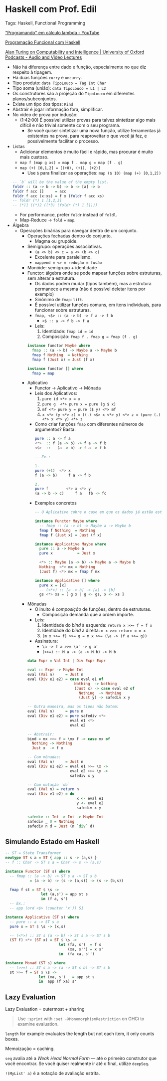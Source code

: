 # Haskell com Prof. Edil

Tags: Haskell, Functional Programming

["Programando" em cálculo lambda - YouTube](https://www.youtube.com/watch?v=cEsWWAnZhGM&list=PLfdR3_dt2rbeTo6kFqKww_AXpjbn-VioQ&index=5)

[Programação Funcional com Haskell](https://www.notion.so/Programa-o-Funcional-com-Haskell-3a250210f2f745959e8d674f638e17b6)

[Alan Turing on Computability and Intelligence | University of Oxford Podcasts - Audio and Video Lectures](http://podcasts.ox.ac.uk/series/alan-turing-2018)

- Não há diferença entre dado e função, especialmente no que diz respeito à tipagem.
- Há duas funções `curry` e `uncurry`.
- Tipo produto: `data TipoLouco = Tag Int Char`
- Tipo soma (união): `data TipoLouco = L1 | L2`
- Os construtores são a projeção do `TipoLouco` em diferentes planos/subconjuntos.
- Existe um tipo dos tipos: `Kind`
- Abstrair é jogar informação fora, simplificar.
- No vídeo de prova por indução:
    - (1:42:00) É possível utilizar provas para talvez sintetizar algo mais difícil e não trivial somente com o seu programa.
        - Se você quiser sintetizar uma nova função, utilize ferramentas já existentes na prova, para reaproveitar o que você já fez, e possivelmente facilitar o processo.
- Listas
    - Adicionar elementos é muito fácil e rápido, mas procurar é muito mais custoso.
    - `map f (map g xs) = map f . map g = map (f . g)`
    - `map (+) [0,1,2] = [(+0), (+1), (+2)]`
        - Use `$` para finalizar as operações: `map ($ 10) (map (+) [0,1,2])`
    ```hs
    -- `b` will be the value of the empty list.
    foldr :: (a -> b -> b) -> b -> [a] -> b
    foldr f acc []     = acc
    foldr f acc (x:xs) = f x (foldr f acc xs)
    -- foldr (*) 1 [1,2,3]
    -- (*)1 ((*)2 ((*3) (foldr (*) 1 [])))
    ```
    - For performance, prefer `foldr` instead of `foldl`.
    - Map-Reduce -> `fold` + `map`.
- Álgebra
    - Operações binárias para navegar dentro de um conjunto.
        - Operações fechadas dentro do conjunto.
            - Magma ou grupóide.
        - Semigrupo: operações associativas.
            - `(a <> b) <> c = a <> (b <> c)`
            - Excelente para paralelismo.
            - `mappend = <> = redução = fusão`
        - Monóide: semigrupo + identidade
        - Functor: álgebra onde se pode mapear funções sobre estruturas, sem alterar a estrutura.
            - Os dados podem mudar (tipos também), mas a estrutura permanece a mesma (não é possível deletar itens por exemplo)
            - Sinônimo de `fmap`: `lift`.
            - É possível utilizar funções comuns, em itens individuais, para funcionar sobre estruturas.
            - `fmap, <$> :: (a -> b) -> f a -> f b`
                - `<$ :: a -> f b -> f a`
            - Leis:
                1. Identidade: `fmap id = id`
                1. Composição: `fmap f . fmap g = fmap (f . g)`
            ```hs
            instance functor Maybe where
              fmap :: (a -> b) -> Maybe a -> Maybe b
              fmap f Nothing  = Nothing
              fmap f (Just x) = Just (f x)

            instance functor [] where
              fmap = map
            ```
        - Aplicativo
            - Functor -> Aplicativo -> Mônada
            - Leis dos Aplicativos:
                1. `pure id <*> x = x`
                1. `pure g  <*> pure x = pure (g $ x)`
                1. `mf <*> pure y = pure ($ y) <*> mf`
                1. `x <*> (y <*> z) = ((.) <$> x <*> y) <*> z = (pure (.) <*> x <*> y) <*> z`
            - Como criar funções `fmap` com diferentes números de argumentos? Basta:
                ```hs
                pure :: a -> f a
                <*>  :: f (a -> b) -> f a -> f b
                <$>  ::   (a -> b) -> f a -> f b

                -- Ex.:

                1.
                pure (+1)  <*> x
                f (a -> b)     f a -> f b

                2.
                pure f        <*> x <*> y
                (a -> b -> c)     f a   fb -> fc
                ```
            - Exemplos concretos
                ```hs
                -- O Aplicativo cobre o caso em que os dados já estão estruturados, o que é uma restrição além do functor (`f a`).

                instance Functor Maybe where
                  -- fmap :: (a -> b) -> Maybe a -> Maybe b
                  fmap f Nothing  = Nothing
                  fmap f (Just x) = Just (f x)

                instance Applicative Maybe where
                  pure :: a -> Maybe a
                  pure x           = Just x

                  <*> :: Maybe (a -> b) -> Maybe a -> Maybe b
                  Nothing  <*> mx = Nothing
                  (Just f) <*> mx = fmap f mx

                instance Applicative [] where
                  pure x = [x]
                  -- (<*>) :: [a -> b] -> [a] -> [b]
                  gs <*> xs = [ g x | g <- gs, x <- xs ]
                ```
        - Mônadas
            - O inuito é *composição* de funções, dentro de estruturas.
                - Composição demanda que a ordem importe.
            - Leis:
                1. Identidade do *bind* à esquerda: `return x >>= f = f x`
                1. Identidade do *bind* à direita: `m x >>= return = m x`
                1. `(m x >>= f) >>= g = m x >>= (\a -> (f a >>= g))`
            - Assinatura:
                - `\a -> f a >>= \a' -> g a'`
                - `(>>=) :: M a -> (a -> M b) -> M b`
            ```hs
            data Expr = Val Int | Div Expr Expr

            eval :: Expr -> Maybe Int
            eval (Val n)     = Just n
            eval (Div e1 e2) = case eval e1 of
                                 Nothing  -> Nothing
                                 (Just x) -> case eval e2 of
                                   Nothing  -> Nothing
                                   (Just y) -> safediv x y

            -- Outra maneira, mas os tipos não batem:
            eval (Val n)     = pure n
            eval (Div e1 e2) = pure safediv <*>
                               eval e1 <*>
                               eval e2

            -- Abstrair:
            bind = mx >>= f = \mx f -> case mx of
              Nothing -> Nothing
              Just x  -> f x

            -- Com mônadas:
            eval (Val n)     = Just n
            eval (Div e1 e2) = eval e1 >>= \x ->
                               eval e2 >>= \y ->
                               safediv x y

            -- Com notação `do`
            eval (Val n) = return n
            eval (Div e1 e2) = do
                                  x <- eval e1
                                  y <- eval e2
                                  safediv x y

            safediv :: Int -> Int -> Maybe Int
            safediv _ 0 = Nothing
            safediv n d = Just (n `div` d)
            ```

## Simulando Estado em Haskell

```hs
-- ST = State Transformer
newtype ST s a = ST { app :: s -> (a,s) }
-- f :: Char -> ST s a = Char -> s -> (a,s)

instance Functor (ST s) where
  -- fmap :: (a -> b) -> ST s a -> ST s b
           = (a -> b) -> (s -> (a,s)) -> (s -> (b,s))

  fmap f st = ST $ \s ->
                let (a,s') = app st s
                in (f a, s')
  -- Ex.:
  -- app (ord <$> (counter 'x')) S1

instance Applicative (ST s) where
  -- pure :: a -> ST s a
  pure x = ST $ \s -> (x,s)

  -- (<*>) :: ST s (a -> b) -> ST s a -> ST s b
  (ST f) <*> (ST x) = ST $ \s ->
                        let (fa, s')  = f s
                            (xa, s'') = x s'
                        in  (fa xa, s'')

instance Monad (ST s) where
  -- (>>=) :: ST s a -> (a -> ST s b) -> ST s b
  st >>= f = ST $ \s ->
               let (xa, s')   = app st s
               in  app (f xa) s'
```

## Lazy Evaluation

Lazy Evaluation = outermost + sharing

> Use `:sprint` with `:set -XMonomorphismRestriction` on GHCi to examine evaluation.

`length` for example evaluates the length but not each item, it only counts boxes.

Memoização = caching.

`seq` avalia até a *Weak Head Normal Form* &mdash; até o primeiro construtor que você encontrar. Se você quiser realmente ir até o final, utilize `deepSeq`.

`!(MyList' a)` é a notação de avaliação estrita.
